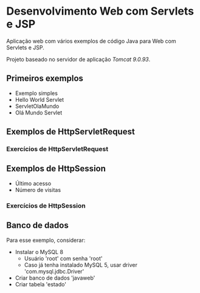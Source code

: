 # Desenvolvimento Web com Servlets e JSP

Aplicação web com vários exemplos de código Java para Web com Servlets e JSP.

Projeto baseado no servidor de aplicação *Tomcat 9.0.93*.

## Primeiros exemplos

* Exemplo simples
* Hello World Servlet
* ServletOlaMundo
* Olá Mundo Servlet

## Exemplos de HttpServletRequest

### Exercícios de HttpServletRequest

## Exemplos de HttpSession

* Último acesso 
* Número de visitas

### Exercícios de HttpSession

## Banco de dados

Para esse exemplo, considerar:
* Instalar o MySQL 8
  * Usuário 'root' com senha 'root' 
  * Caso já tenha instalado MySQL 5, usar driver 'com.mysql.jdbc.Driver'
* Criar banco de dados 'javaweb'
* Criar tabela 'estado'
